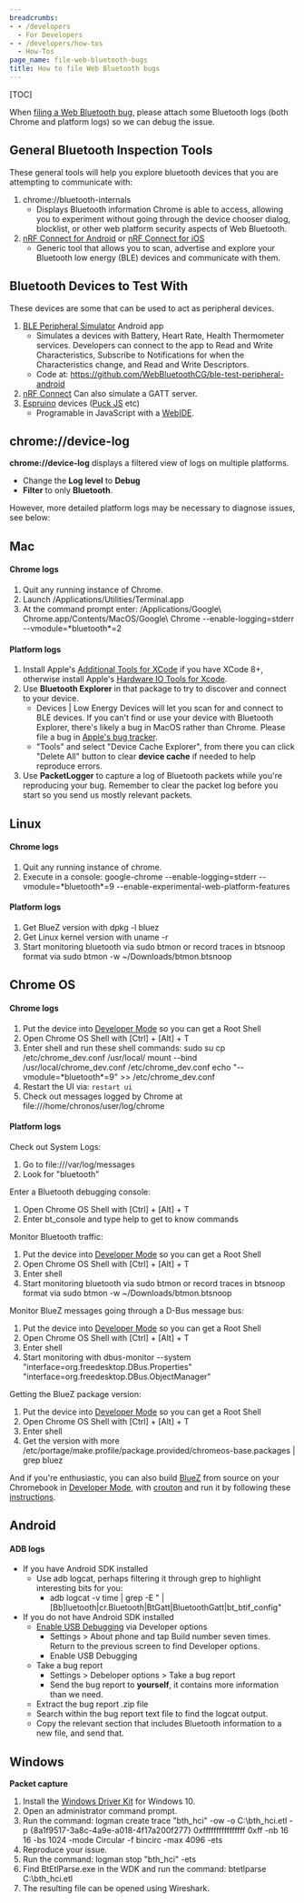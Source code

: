 ```yaml
---
breadcrumbs:
- - /developers
  - For Developers
- - /developers/how-tos
  - How-Tos
page_name: file-web-bluetooth-bugs
title: How to file Web Bluetooth bugs
---
```


[TOC]

When [filing a Web Bluetooth
bug](https://bugs.chromium.org/p/chromium/issues/entry?components=Blink%3EBluetooth&source=chromium.org),
please attach some Bluetooth logs (both Chrome and platform logs) so we can
debug the issue.

## General Bluetooth Inspection Tools

These general tools will help you explore bluetooth devices that you are
attempting to communicate with:

1.  chrome://bluetooth-internals
    *   Displays Bluetooth information Chrome is able to access,
                allowing you to experiment without going through the device
                chooser dialog, blocklist, or other web platform security
                aspects of Web Bluetooth.
2.  [nRF Connect for
            Android](https://play.google.com/store/apps/details?id=no.nordicsemi.android.mcp&hl=en)
            or [nRF Connect for
            iOS](https://itunes.apple.com/us/app/nrf-connect/id1054362403?mt=8)
    *   Generic tool that allows you to scan, advertise and explore your
                Bluetooth low energy (BLE) devices and communicate with them.

## Bluetooth Devices to Test With

These devices are some that can be used to act as peripheral devices.

1.  [BLE Peripheral
            Simulator](https://play.google.com/store/apps/details?id=io.github.webbluetoothcg.bletestperipheral)
            Android app
    *   Simulates a devices with Battery, Heart Rate, Health Thermometer
                services. Developers can connect to the app to Read and Write
                Characteristics, Subscribe to Notifications for when the
                Characteristics change, and Read and Write Descriptors.
    *   Code at:
                https://github.com/WebBluetoothCG/ble-test-peripheral-android
2.  [nRF
            Connect](https://www.nordicsemi.com/Software-and-tools/Development-Tools/nRF-Connect-for-mobile/GetStarted)
            Can also simulate a GATT server.
3.  [Espruino](https://www.espruino.com/) devices ([Puck
            JS](https://www.puck-js.com/) etc)
    *   Programable in JavaScript with a
                [WebIDE](https://www.espruino.com/ide/).

## chrome://device-log

**chrome://device-log** displays a filtered view of logs on multiple platforms.

*   Change the **Log level** to **Debug**
*   **Filter** to only **Bluetooth**.

However, more detailed platform logs may be necessary to diagnose issues, see
below:

## Mac

#### Chrome logs

1.  Quit any running instance of Chrome.
2.  Launch /Applications/Utilities/Terminal.app
3.  At the command prompt enter:
    /Applications/Google\\ Chrome.app/Contents/MacOS/Google\\ Chrome
    --enable-logging=stderr --vmodule=\*bluetooth\*=2

#### Platform logs

1.  Install Apple's [Additional Tools for
            XCode](https://developer.apple.com/download/more/?name=Additional%20Tools%20for%20XCode)
            if you have XCode 8+, otherwise install Apple's [Hardware IO Tools
            for
            Xcode](https://developer.apple.com/downloads/?name=Hardware%20IO%20Tools).
2.  Use **Bluetooth Explorer** in that package to try to discover and
            connect to your device.
    *   Devices | Low Energy Devices will let you scan for and connect
                to BLE devices. If you can't find or use your device with
                Bluetooth Explorer, there's likely a bug in MacOS rather than
                Chrome. Please file a bug in [Apple's bug
                tracker](https://bugreport.apple.com/).
    *   "Tools" and select "Device Cache Explorer", from there you can
                click "Delete All" button to clear **device cache** if needed to
                help reproduce errors.
3.  Use **PacketLogger** to capture a log of Bluetooth packets while
            you're reproducing your bug. Remember to clear the packet log before
            you start so you send us mostly relevant packets.

## Linux

#### Chrome logs

1.  Quit any running instance of chrome.
2.  Execute in a console:
    google-chrome --enable-logging=stderr --vmodule=\*bluetooth\*=9
    --enable-experimental-web-platform-features

#### Platform logs

1.  Get BlueZ version with dpkg -l bluez
2.  Get Linux kernel version with uname -r
3.  Start monitoring bluetooth via sudo btmon or record traces in
            btsnoop format via sudo btmon -w ~/Downloads/btmon.btsnoop

## Chrome OS

#### Chrome logs

1.  Put the device into [Developer
            Mode](/chromium-os/chromiumos-design-docs/developer-mode) so you can
            get a Root Shell
2.  Open Chrome OS Shell with \[Ctrl\] + \[Alt\] + T
3.  Enter shell and run these shell commands:
    sudo su
    cp /etc/chrome_dev.conf /usr/local/
    mount --bind /usr/local/chrome_dev.conf /etc/chrome_dev.conf
    echo "--vmodule=\*bluetooth\*=9" &gt;&gt; /etc/chrome_dev.conf
4.  Restart the UI via:
    `restart ui`
5.  Check out messages logged by Chrome at
            file:///home/chronos/user/log/chrome

#### Platform logs

Check out System Logs:

1.  Go to file:///var/log/messages
2.  Look for "bluetooth"

Enter a Bluetooth debugging console:

1.  Open Chrome OS Shell with \[Ctrl\] + \[Alt\] + T
2.  Enter bt_console and type help to get to know commands

Monitor Bluetooth traffic:

1.  Put the device into [Developer
            Mode](/chromium-os/chromiumos-design-docs/developer-mode) so you can
            get a Root Shell
2.  Open Chrome OS Shell with \[Ctrl\] + \[Alt\] + T
3.  Enter shell
4.  Start monitoring bluetooth via sudo btmon or record traces in
            btsnoop format via sudo btmon -w ~/Downloads/btmon.btsnoop

Monitor BlueZ messages going through a D-Bus message bus:

1.  Put the device into [Developer
            Mode](/chromium-os/chromiumos-design-docs/developer-mode) so you can
            get a Root Shell
2.  Open Chrome OS Shell with \[Ctrl\] + \[Alt\] + T
3.  Enter shell
4.  Start monitoring with dbus-monitor --system
            "interface=org.freedesktop.DBus.Properties"
            "interface=org.freedesktop.DBus.ObjectManager"

Getting the BlueZ package version:

1.  Put the device into [Developer
            Mode](/chromium-os/chromiumos-design-docs/developer-mode) so you can
            get a Root Shell
2.  Open Chrome OS Shell with \[Ctrl\] + \[Alt\] + T
3.  Enter shell
4.  Get the version with more
            /etc/portage/make.profile/package.provided/chromeos-base.packages |
            grep bluez

And if you're enthusiastic, you can also build [BlueZ](http://www.bluez.org/)
from source on your Chromebook in [Developer
Mode](/chromium-os/poking-around-your-chrome-os-device), with
[crouton](https://github.com/dnschneid/crouton) and run it by following these
[instructions](https://github.com/beaufortfrancois/sandbox/blob/gh-pages/web-bluetooth/Bluez.md).

## Android

#### ADB logs

*   If you have Android SDK installed
    *   Use adb logcat, perhaps filtering it through grep to highlight
                interesting bits for you:
        *   adb logcat -v time | grep -E "
                    |\[Bb\]luetooth|cr.Bluetooth|BtGatt|BluetoothGatt|bt_btif_config"
*   If you do not have Android SDK installed
    *   [Enable USB
                Debugging](http://developer.android.com/tools/device.html) via
                Developer options
        *   Settings &gt; About phone and tap Build number seven times.
                    Return to the previous screen to find Developer options.
        *   Enable USB Debugging
    *   Take a bug report
        *   Settings &gt; Debeloper options &gt; Take a bug report
        *   Send the bug report to **yourself**, it contains more
                    information than we need.
    *   Extract the bug report .zip file
    *   Search within the bug report text file to find the logcat
                output.
    *   Copy the relevant section that includes Bluetooth information to
                a new file, and send that.

## Windows

**Packet capture**

1.  Install the [Windows Driver
            Kit](https://docs.microsoft.com/en-us/windows-hardware/drivers/download-the-wdk)
            for Windows 10.
2.  Open an administrator command prompt.
3.  Run the command: logman create trace "bth_hci" -ow -o
            C:\\bth_hci.etl -p {8a1f9517-3a8c-4a9e-a018-4f17a200f277}
            0xffffffffffffffff 0xff -nb 16 16 -bs 1024 -mode Circular -f bincirc
            -max 4096 -ets
4.  Reproduce your issue.
5.  Run the command: logman stop "bth_hci" -ets
6.  Find BtEtlParse.exe in the WDK and run the command: btetlparse
            C:\\bth_hci.etl
7.  The resulting file can be opened using Wireshark.